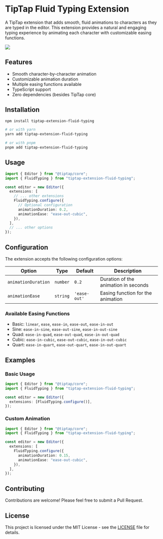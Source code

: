 # TipTap Fluid Typing Extension

A TipTap extension that adds smooth, fluid animations to characters as they are typed in the editor. This extension provides a natural and engaging typing experience by animating each character with customizable easing functions.

![](https://raw.githubusercontent.com/CibiAananth/tiptap-extension-fluid-typing/main/assets/custom-easing.gif)

## Features

- Smooth character-by-character animation
- Customizable animation duration
- Multiple easing functions available
- TypeScript support
- Zero dependencies (besides TipTap core)

## Installation

```bash
npm install tiptap-extension-fluid-typing

# or with yarn
yarn add tiptap-extension-fluid-typing

# or with pnpm
pnpm add tiptap-extension-fluid-typing
```

## Usage

```typescript
import { Editor } from "@tiptap/core";
import { FluidTyping } from "tiptap-extension-fluid-typing";

const editor = new Editor({
  extensions: [
    // ... other extensions
    FluidTyping.configure({
      // Optional configuration
      animationDuration: 0.2,
      animationEase: "ease-out-cubic",
    }),
  ],
  // ... other options
});
```

## Configuration

The extension accepts the following configuration options:

| Option              | Type     | Default      | Description                          |
| ------------------- | -------- | ------------ | ------------------------------------ |
| `animationDuration` | `number` | `0.2`        | Duration of the animation in seconds |
| `animationEase`     | `string` | `'ease-out'` | Easing function for the animation    |

### Available Easing Functions

- Basic: `linear`, `ease`, `ease-in`, `ease-out`, `ease-in-out`
- Sine: `ease-in-sine`, `ease-out-sine`, `ease-in-out-sine`
- Quad: `ease-in-quad`, `ease-out-quad`, `ease-in-out-quad`
- Cubic: `ease-in-cubic`, `ease-out-cubic`, `ease-in-out-cubic`
- Quart: `ease-in-quart`, `ease-out-quart`, `ease-in-out-quart`

## Examples

### Basic Usage

```typescript
import { Editor } from "@tiptap/core";
import { FluidTyping } from "tiptap-extension-fluid-typing";

const editor = new Editor({
  extensions: [FluidTyping.configure()],
});
```

### Custom Animation

```typescript
import { Editor } from "@tiptap/core";
import { FluidTyping } from "tiptap-extension-fluid-typing";

const editor = new Editor({
  extensions: [
    FluidTyping.configure({
      animationDuration: 0.15,
      animationEase: "ease-out-cubic",
    }),
  ],
});
```

## Contributing

Contributions are welcome! Please feel free to submit a Pull Request.

## License

This project is licensed under the MIT License - see the [LICENSE](LICENSE) file for details.
